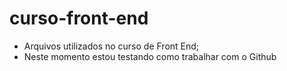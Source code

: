 # curso-front-end
- Arquivos utilizados no curso de Front End;
- Neste momento estou testando como trabalhar com o Github
